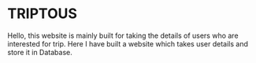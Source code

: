 # TRIPTOUS
Hello, this website is mainly built for taking the details of users who are interested for trip. Here I have built a website which takes user details and store it in Database.
